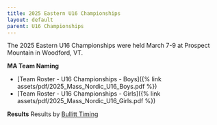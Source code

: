 ```yaml
---
title: 2025 Eastern U16 Championships
layout: default
parent: U16 Championships
---
```


The 2025 Eastern U16 Championships were held March 7-9 at Prospect Mountain in Woodford, VT.

**MA Team Naming**
- [Team Roster - U16 Championships - Boys]({% link assets/pdf/2025_Mass_Nordic_U16_Boys.pdf %})
- [Team Roster - U16 Championships - Girls]({% link assets/pdf/2025_Mass_Nordic_U16_Girls.pdf %})

**Results**
Results by [Bullitt Timing](https://bullitttiming.com/events/NENSA-U16-2025)